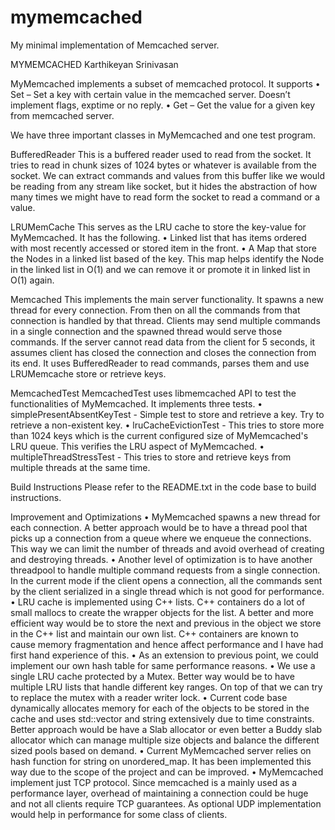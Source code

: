 # mymemcached
My minimal implementation of Memcached server.

MYMEMCACHED
Karthikeyan Srinivasan

MyMemcached implements a subset of memcached protocol. It supports
• Set – Set a key with certain value in the memcached server. Doesn’t implement flags,
exptime or no reply.
• Get – Get the value for a given key from memcached server.

We have three important classes in MyMemcached and one test program.

BufferedReader
This is a buffered reader used to read from the socket. It tries to read in chunk sizes of 1024 bytes or whatever is available from the socket. We can extract commands and values from this buffer like we would be reading from any stream like socket, but it hides the abstraction of how many times we might have to read form the socket to read a command or a value.

LRUMemCache
This serves as the LRU cache to store the key-value for MyMemcached. It has the following.
• Linked list that has items ordered with most recently accessed or stored item in the
front.
• A Map that store the Nodes in a linked list based of the key. This map helps identify
the Node in the linked list in O(1) and we can remove it or promote it in linked list in O(1) again.

Memcached
This implements the main server functionality. It spawns a new thread for every connection. From then on all the commands from that connection is handled by that thread. Clients may send multiple commands in a single connection and the spawned thread would serve those commands. If the server cannot read data from the client for 5 seconds, it assumes client has closed the connection and closes the connection from its end.
It uses BufferedReader to read commands, parses them and use LRUMemcache store or retrieve keys.

MemcachedTest
MemcachedTest uses libmemcached API to test the functionalities of MyMemcached. It implements three tests.
• simplePresentAbsentKeyTest - Simple test to store and retrieve a key. Try to retrieve a non-existent key.
• lruCacheEvictionTest - This tries to store more than 1024 keys which is the current configured size of MyMemcached's LRU queue. This verifies the LRU aspect of MyMemcached.
• multipleThreadStressTest - This tries to store and retrieve keys from multiple threads at the same time.

Build Instructions
Please refer to the README.txt in the code base to build instructions.

Improvement and Optimizations
• MyMemcached spawns a new thread for each connection. A better approach would be to have a thread pool that picks up a connection from a queue where we enqueue the connections. This way we can limit the number of threads and avoid overhead of creating and destroying threads.
• Another level of optimization is to have another threadpool to handle multiple command requests from a single connection. In the current mode if the client opens a connection, all the commands sent by the client serialized in a single thread which is not good for performance.
• LRU cache is implemented using C++ lists. C++ containers do a lot of small mallocs to create the wrapper objects for the list. A better and more efficient way would be to store the next and previous in the object we store in the C++ list and maintain our own list. C++ containers are known to cause memory fragmentation and hence affect performance and I have had first hand experience of this.
• As an extension to previous point, we could implement our own hash table for same performance reasons.
• We use a single LRU cache protected by a Mutex. Better way would be to have multiple LRU lists that handle different key ranges. On top of that we can try to replace the mutex with a reader writer lock.
• Current code base dynamically allocates memory for each of the objects to be stored in the cache and uses std::vector and string extensively due to time constraints. Better approach would be have a Slab allocator or even better a Buddy slab allocator which can manage multiple size objects and balance the different sized pools based on demand.
• Current MyMemcached server relies on hash function for string on unordered_map. It has been implemented this way due to the scope of the project and can be improved.
• MyMemcached implement just TCP protocol. Since memcached is a mainly used as a performance layer, overhead of maintaining a connection could be huge and not all clients require TCP guarantees. As optional UDP implementation would help in performance for some class of clients.

